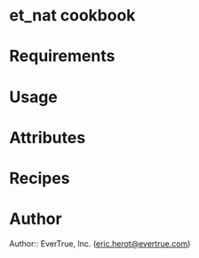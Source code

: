 # et_nat cookbook

# Requirements

# Usage

# Attributes

# Recipes

# Author

Author:: EverTrue, Inc. (<eric.herot@evertrue.com>)
